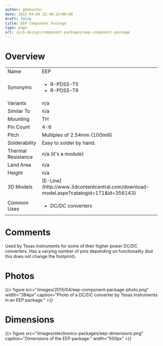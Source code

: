 ```yaml
---
author: gbmhunter
date: 2015-04-04 22:40:32+00:00
draft: false
title: EEP Component Package
type: page
url: /pcb-design/component-packages/eep-component-package
---
```


# Overview


<table style="width: 500px;" >
<tbody >
<tr >

<td >Name
</td>

<td >EEP
</td>
</tr>
<tr >

<td >Synonyms
</td>

<td >



  * R-PDSS-T5
  * R-PDSS-T6


</td>
</tr>
<tr >

<td >Variants
</td>

<td >n/a
</td>
</tr>
<tr >

<td >Similar To
</td>

<td >n/a
</td>
</tr>
<tr >

<td >Mounting
</td>

<td >TH
</td>
</tr>
<tr >

<td >Pin Count
</td>

<td >4-6
</td>
</tr>
<tr >

<td >Pitch
</td>

<td >Multiples of 2.54mm (100mill)
</td>
</tr>
<tr >

<td >Solderability
</td>

<td >Easy to solder by hand.
</td>
</tr>
<tr >

<td >Thermal Resistance
</td>

<td >n/a (it's a module)
</td>
</tr>
<tr >

<td >Land Area
</td>

<td >n/a
</td>
</tr>
<tr >

<td >Height
</td>

<td >n/a
</td>
</tr>
<tr >

<td >3D Models
</td>

<td >[E-Line](http://www.3dcontentcentral.com/download-model.aspx?catalogid=171&id=356143)
</td>
</tr>
<tr >

<td >Common Uses
</td>

<td >



  * DC/DC converters


</td>
</tr>
</tbody>
</table>


# Comments




Used by Texas Instruments for some of their higher power DC/DC converters. Has a varying number of pins depending on functionality (but this does not change the footprint).




# Photos


{{< figure src="/images/2015/04/eep-component-package-photo.png" width="384px" caption="Photo of a DC/DC converter by Texas Instruments in an EEP package."  >}}


# Dimensions




{{< figure src="/images/electronics-packages/eep-dimensions.png" caption="Dimensions of the EEP package."  width="500px" >}}
